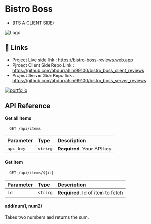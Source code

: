 # Bistro Boss
* (ITS A CLIENT SIDE)


![Logo](https://i.ibb.co/7KH1976/Screenshot-485.png)


## 🔗 Links

* Project Live side link : https://bistro-boss-reviews.web.app
* Pjroect Client Side Repo Link : https://github.com/abdurrahim99100/bistro_boss_client_reviews
* Project Server Side Repo link : https://github.com/abdurrahim99100/bistro_boss_server_reviews

[![portfolio](https://img.shields.io/badge/my_portfolio-000?style=for-the-badge&logo=ko-fi&logoColor=white)](https://abdurrahim991000.web.app/)


## API Reference

#### Get all items

```http
  GET /api/items
```

| Parameter | Type     | Description                |
| :-------- | :------- | :------------------------- |
| `api_key` | `string` | **Required**. Your API key |

#### Get item

```http
  GET /api/items/${id}
```

| Parameter | Type     | Description                       |
| :-------- | :------- | :-------------------------------- |
| `id`      | `string` | **Required**. Id of item to fetch |

#### add(num1, num2)

Takes two numbers and returns the sum.
